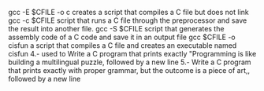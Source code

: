 gcc -E $CFILE -o c creates a script that compiles a C file but does not link
gcc -c $CFILE  script that runs a C file through the preprocessor and save the result into another file.
gcc -S $CFILE script that generates the assembly code of a C code and save it in an output file
gcc $CFILE -o cisfun a script that compiles a C file and creates an executable named cisfun
4.-  used to Write a C program that prints exactly "Programming is like building a multilingual puzzle, followed by a new line
5.-  Write a C program that prints exactly with proper grammar, but the outcome is a piece of art,, followed by a new line
